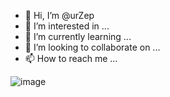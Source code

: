 - 👋 Hi, I’m @urZep
- 👀 I’m interested in ...
- 🌱 I’m currently learning ...
- 💞️ I’m looking to collaborate on ...
- 📫 How to reach me ...

<!---
urZep/urZep is a ✨ special ✨ repository because its `README.md` (this file) appears on your GitHub profile.
You can click the Preview link to take a look at your changes.
--->
![image](https://github.com/urZep/urZep/assets/124330255/d17c4492-a5ca-48c3-9d9d-dae1de913589)
